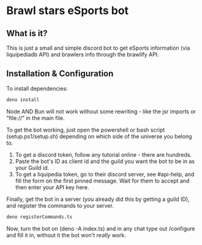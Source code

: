 # Brawl stars eSports bot

## What is it?

This is just a small and simple discord bot to get eSports information (via
liquipediadb API) and brawlers info through the brawlify API.

## Installation & Configuration

To install dependencies:

```bash
deno install
```

Node AND Bun will not work without some rewriting - like the jsr imports or
"file://" in the main file.

To get the bot working, just open the powershell or bash script
(setup.ps1/setup.sh) depending on which side of the universe you belong to.

1. To get a discord token, follow any tutorial online - there are hundreds.
2. Paste the bot's ID as client id and the guild you want the bot to be in as
   your Guild id.
3. To get a liquipedia token, go to their discord server, see #api-help, and
   fill the form on the first pinned message. Wait for them to accept and then
   enter your API key here.

Finally, get the bot in a server (you already did this by getting a guild ID),
and register the commands to your server.

```bash
deno registerCommands.ts
```

Now, turn the bot on (deno -A index.ts) and in any chat type out /configure and
fill it in, without it the bot won't _really_ work.
